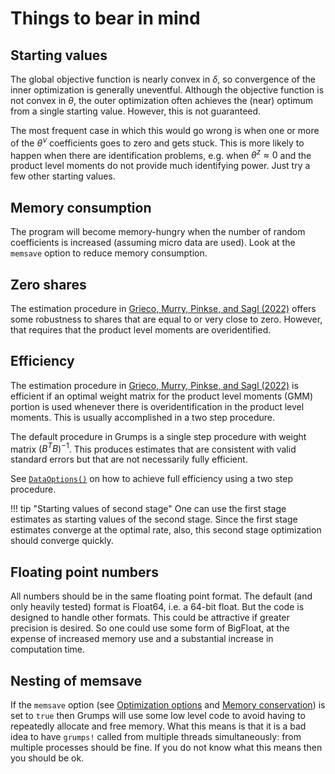 # Things to bear in mind

## Starting values

The global objective function is nearly convex in $\delta$, so convergence of the inner optimization is generally uneventful.  Although the objective function is not convex in $\theta$, the outer optimization often achieves the (near) optimum from a single starting value.  However, this is not guaranteed.  

The most frequent case in which this would go wrong is when one or more of the $\theta^\nu$ coefficients goes to zero and gets stuck.  This is more likely to happen when there are identification problems, e.g. when $\theta^z \approx 0$ and the product level moments do not provide much identifying power.  Just try a few other starting values.

## Memory consumption

The program will become memory-hungry when the number of random coefficients is increased (assuming micro data are used).    Look at the `memsave` option to reduce memory consumption.

## Zero shares

The estimation procedure in [Grieco, Murry, Pinkse, and Sagl (2022)](http://joris.pinkse.org/paper/grumps/) offers some robustness to shares that are equal to or very close to zero.  However, that requires that the product level moments are overidentified.

## Efficiency

The estimation procedure in [Grieco, Murry, Pinkse, and Sagl (2022)](http://joris.pinkse.org/paper/grumps/) is efficient if an optimal weight matrix for the product level moments (GMM) portion is used whenever there is overidentification in the product level moments.  This is usually accomplished in a two step procedure.  

The default procedure in Grumps is a single step procedure with weight matrix $(B^T B)^{-1}$.  This produces estimates that are consistent with valid standard errors but that are not necessarily fully efficient.  

See [`DataOptions()`](@ref) on how to achieve full efficiency using a two step procedure.  

!!! tip "Starting values of second stage"
    One can use the first stage estimates as starting values of the second stage.  Since the first stage estimates converge at the optimal rate, also, this second stage optimization should converge quickly.


## Floating point numbers

All numbers should be in the same floating point format.  The default (and only heavily tested) format is Float64, i.e. a 64-bit float.  But the code is designed to handle other formats.  This could be attractive if greater precision is desired.  So one could use some form of BigFloat, at the expense of increased memory use and a substantial increase in computation time.

## Nesting of memsave 

If the `memsave` option (see [Optimization options](@ref) and [Memory conservation](@ref)) is set to `true` then Grumps will use some low level code to avoid having to repeatedly allocate and free memory.  What this means is that it is a bad idea to have `grumps!` called from multiple threads simultaneously: from multiple processes should be fine.  If you do not know what this means then you should be ok. 







